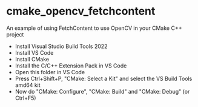 # cmake_opencv_fetchcontent
An example of using FetchContent to use OpenCV in your CMake C++ project

- Install Visual Studio Build Tools 2022
- Install VS Code
- Install CMake
- Install the C/C++ Extension Pack in VS Code
- Open this folder in VS Code
- Press Ctrl+Shift+P, "CMake: Select a Kit" and select the VS Build Tools amd64 kit
- Now do "CMake: Configure", "CMake: Build" and "CMake: Debug" (or Ctrl+F5)
